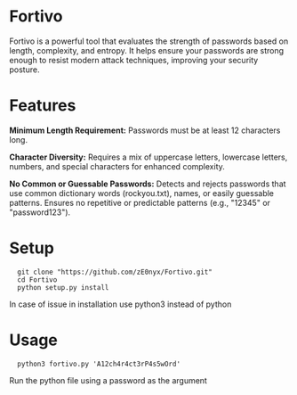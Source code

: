 # Fortivo
   Fortivo is a powerful tool that evaluates the strength of passwords based on length, complexity, and entropy. It helps ensure your passwords are strong enough to resist modern attack techniques, improving your security posture.

# Features
  **Minimum Length Requirement:** Passwords must be at least 12 characters long.
  
  **Character Diversity:** Requires a mix of uppercase letters, lowercase letters, numbers, and special characters for enhanced complexity.
  
  **No Common or Guessable Passwords:** Detects and rejects passwords that use common dictionary words (rockyou.txt), names, or easily guessable patterns. Ensures no repetitive or predictable patterns (e.g., "12345" or "password123").

# Setup
      git clone "https://github.com/zE0nyx/Fortivo.git"
      cd Fortivo
      python setup.py install
In case of issue in installation use python3 instead of python

# Usage
      python3 fortivo.py 'A12ch4r4ct3rP4s5wOrd'
   Run the python file using a password as the argument
